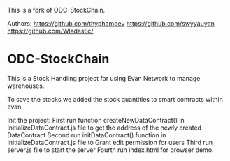 This is a fork of ODC-StockChain. 

Authors:
https://github.com/thyphamdev
https://github.com/swyyauyan
https://github.com/Wladastic/
 

# ODC-StockChain

This is a Stock Handling project for using Evan Network to manage warehouses.

To save the stocks we added the stock quantities to smart contracts within evan.


Init the project:
First run function createNewDataContract() in InitializeDataContract.js file to get the address of the newly created DataContract
Second run initDataContract() function in InitializeDataContract.js file to Grant edit permission for users
Third run server.js file to start the server
Fourth run index.html for browser demo.
